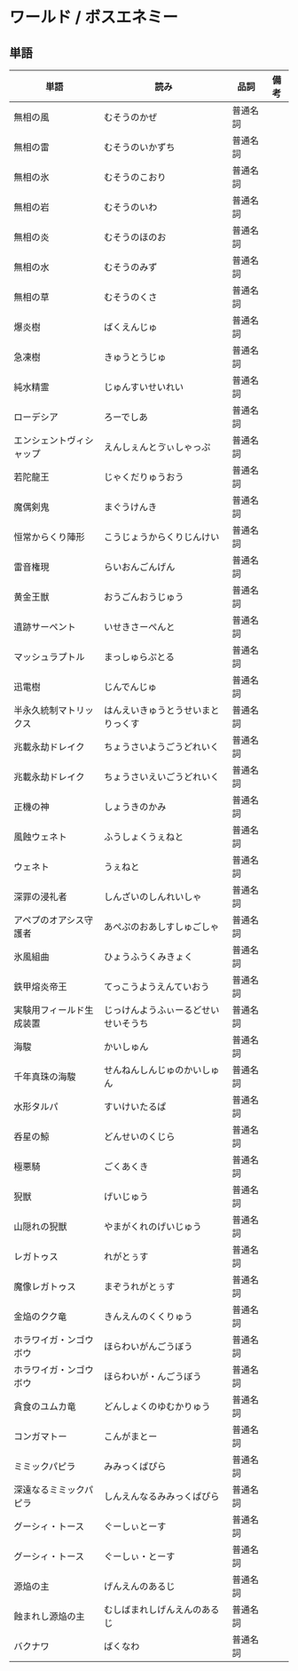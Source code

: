 # ワールド / ボスエネミー

## 単語

|単語|読み|品詞|備考|
|---|---|---|---|
|無相の風|むそうのかぜ|普通名詞||
|無相の雷|むそうのいかずち|普通名詞||
|無相の氷|むそうのこおり|普通名詞||
|無相の岩|むそうのいわ|普通名詞||
|無相の炎|むそうのほのお|普通名詞||
|無相の水|むそうのみず|普通名詞||
|無相の草|むそうのくさ|普通名詞||
|爆炎樹|ばくえんじゅ|普通名詞||
|急凍樹|きゅうとうじゅ|普通名詞||
|純水精霊|じゅんすいせいれい|普通名詞||
|ローデシア|ろーでしあ|普通名詞||
|エンシェントヴィシャップ|えんしぇんとゔぃしゃっぷ|普通名詞||
|若陀龍王|じゃくだりゅうおう|普通名詞||
|魔偶剣鬼|まぐうけんき|普通名詞||
|恒常からくり陣形|こうじょうからくりじんけい|普通名詞||
|雷音権現|らいおんごんげん|普通名詞||
|黄金王獣|おうごんおうじゅう|普通名詞||
|遺跡サーペント|いせきさーぺんと|普通名詞||
|マッシュラプトル|まっしゅらぷとる|普通名詞||
|迅電樹|じんでんじゅ|普通名詞||
|半永久統制マトリックス|はんえいきゅうとうせいまとりっくす|普通名詞||
|兆載永劫ドレイク|ちょうさいようごうどれいく|普通名詞||
|兆載永劫ドレイク|ちょうさいえいごうどれいく|普通名詞||
|正機の神|しょうきのかみ|普通名詞||
|風蝕ウェネト|ふうしょくうぇねと|普通名詞||
|ウェネト|うぇねと|普通名詞||
|深罪の浸礼者|しんざいのしんれいしゃ|普通名詞||
|アペプのオアシス守護者|あぺぷのおあしすしゅごしゃ|普通名詞||
|氷風組曲|ひょうふうくみきょく|普通名詞||
|鉄甲熔炎帝王|てっこうようえんていおう|普通名詞||
|実験用フィールド生成装置|じっけんようふぃーるどせいせいそうち|普通名詞||
|海駿|かいしゅん|普通名詞||
|千年真珠の海駿|せんねんしんじゅのかいしゅん|普通名詞||
|水形タルパ|すいけいたるぱ|普通名詞||
|呑星の鯨|どんせいのくじら|普通名詞||
|極悪騎|ごくあくき|普通名詞||
|猊獣|げいじゅう|普通名詞||
|山隠れの猊獣|やまがくれのげいじゅう|普通名詞||
|レガトゥス|れがとぅす|普通名詞||
|魔像レガトゥス|まぞうれがとぅす|普通名詞||
|金焔のクク竜|きんえんのくくりゅう|普通名詞||
|ホラワイガ・ンゴウボウ|ほらわいがんごうぼう|普通名詞||
|ホラワイガ・ンゴウボウ|ほらわいが・んごうぼう|普通名詞||
|貪食のユムカ竜|どんしょくのゆむかりゅう|普通名詞||
|コンガマトー|こんがまとー|普通名詞||
|ミミックパピラ|みみっくぱぴら|普通名詞||
|深遠なるミミックパピラ|しんえんなるみみっくぱぴら|普通名詞||
|グーシィ・トース|ぐーしぃとーす|普通名詞||
|グーシィ・トース|ぐーしぃ・とーす|普通名詞||
|源焔の主|げんえんのあるじ|普通名詞||
|蝕まれし源焔の主|むしばまれしげんえんのあるじ|普通名詞||
|バクナワ|ばくなわ|普通名詞||